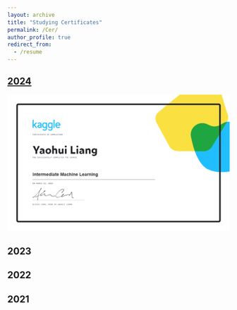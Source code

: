 ```yaml
---
layout: archive
title: "Studying Certificates"
permalink: /Cer/
author_profile: true
redirect_from:
  - /resume
---
```



<div class="rounded-border-box">
    <h2><a href="/certificates/2024">2024</a></h2>
  <div class="image-container">
      <a href="/images/certificates/2024_Intermediate Machine Learning.png">
        <img src="/images/certificates/2024_Intermediate Machine Learning.png" alt='Image 1' ></a>
  </div>
</div>



<div class="image-container">
    <h2>2023</h2>

</div>


<div class="rounded-border-box">
    <h2>2022</h2>

</div>


<div class="rounded-border-box">
    <h2>2021</h2>

</div>

